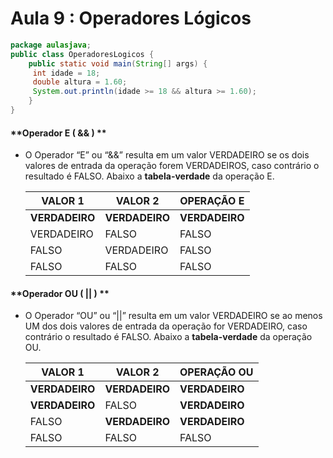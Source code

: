 # Aula 9 : Operadores Lógicos

```java
package aulasjava;
public class OperadoresLogicos {
    public static void main(String[] args) {
     int idade = 18;
     double altura = 1.60;
     System.out.println(idade >= 18 && altura >= 1.60);
    }
}
```
#### **Operador E ( && ) **

- O Operador “E” ou “&&” resulta em um valor VERDADEIRO se os dois valores de entrada da operação forem VERDADEIROS, caso contrário o resultado é FALSO. Abaixo a **tabela-verdade** da operação E.

  | **VALOR 1**    | **VALOR 2**    | **OPERAÇÃO E** |
  | -------------- | -------------- | -------------- |
  | **VERDADEIRO** | **VERDADEIRO** | **VERDADEIRO** |
  | VERDADEIRO     | FALSO          | FALSO          |
  | FALSO          | VERDADEIRO     | FALSO          |
  | FALSO          | FALSO          | FALSO          |



#### **Operador OU ( || ) **

- O Operador “OU” ou “||” resulta em um valor VERDADEIRO se ao menos UM dos dois valores de entrada da operação for VERDADEIRO, caso contrário o resultado é FALSO. Abaixo a **tabela-verdade** da operação OU.

  | **VALOR 1**    | **VALOR 2**    | **OPERAÇÃO OU** |
  | -------------- | -------------- | --------------- |
  | **VERDADEIRO** | **VERDADEIRO** | **VERDADEIRO**  |
  | **VERDADEIRO** | FALSO          | **VERDADEIRO**  |
  | FALSO          | **VERDADEIRO** | **VERDADEIRO**  |
  | FALSO          | FALSO          | FALSO           |

  